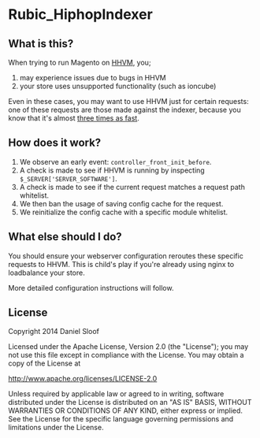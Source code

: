# Rubic_HiphopIndexer

## What is this?

When trying to run Magento on [HHVM](https://github.com/facebook/hhvm), you;

1. may experience issues due to bugs in HHVM
2. your store uses unsupported functionality (such as ioncube)

Even in these cases, you may want to use HHVM just for certain requests: one of these requests are those made against the indexer, because you know that it's almost [three times as fast](https://twitter.com/daniel_sloof/status/401414537204625408). 

## How does it work?

1. We observe an early event: ``controller_front_init_before``.
2. A check is made to see if HHVM is running by inspecting ``$_SERVER['SERVER_SOFTWARE']``.
3. A check is made to see if the current request matches a request path whitelist.
4. We then ban the usage of saving config cache for the request.
5. We reinitialize the config cache with a specific module whitelist.

## What else should I do?

You should ensure your webserver configuration reroutes these specific requests to HHVM. This is child's play if you're already using nginx to loadbalance your store.

More detailed configuration instructions will follow.

## License

Copyright 2014 Daniel Sloof

Licensed under the Apache License, Version 2.0 (the "License");
you may not use this file except in compliance with the License.
You may obtain a copy of the License at

http://www.apache.org/licenses/LICENSE-2.0

Unless required by applicable law or agreed to in writing, software
distributed under the License is distributed on an "AS IS" BASIS,
WITHOUT WARRANTIES OR CONDITIONS OF ANY KIND, either express or implied.
See the License for the specific language governing permissions and
limitations under the License.
